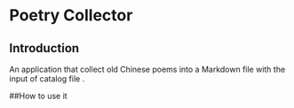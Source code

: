 # Poetry Collector

## Introduction

An application that collect old Chinese poems into a Markdown file with the input of catalog file .

##How to use it